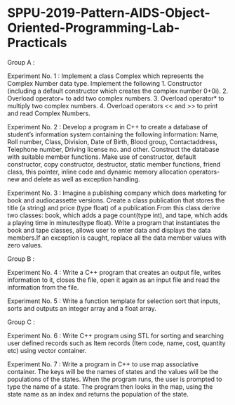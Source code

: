 # SPPU-2019-Pattern-AIDS-Object-Oriented-Programming-Lab-Practicals

Group A :

Experiment No. 1 : Implement a class Complex which represents the Complex Number data type. Implement the following 1. Constructor (including a default constructor which creates the complex number 0+0i). 2. Overload operator+ to add two complex numbers. 3. Overload operator* to multiply two complex numbers. 4. Overload operators << and >> to print and read Complex Numbers.

Experiment No. 2 : Develop a program in C++ to create a database of student’s information system containing the following information: Name, Roll number, Class, Division, Date of Birth, Blood group, Contactaddress, Telephone number, Driving license no. and other. Construct the database with suitable member functions. Make use of constructor, default constructor, copy constructor, destructor, static member functions, friend class, this pointer, inline code and dynamic memory allocation operators-new and delete as well as exception handling.

Experiment No. 3 : Imagine a publishing company which does marketing for book and audiocassette versions. Create a class publication that stores the title (a string) and price (type float) of a publication.From this class derive two classes: book, which adds a page count(type int), and tape, which adds a playing time in minutes(type float). Write a program that instantiates the book and tape classes, allows user to enter data and displays the data members.If an exception is caught, replace all the data member values with zero values.

Group B :

Experiment No. 4 : Write a C++ program that creates an output file, writes information to it, closes the file, open it again as an input file and read the information from the file.

Experiment No. 5 : Write a function template for selection sort that inputs, sorts and outputs an integer array and a float array.

Group C :

Experiment No. 6 : Write C++ program using STL for sorting and searching user defined records such as Item records (Item code, name, cost, quantity etc) using vector container.

Experiment No. 7 : Write a program in C++ to use map associative container. The keys will be the names of states and the values will be the populations of the states. When the program runs, the user is prompted to type the name of a state. The program then looks in the map, using the state name as an index and returns the population of the state.
